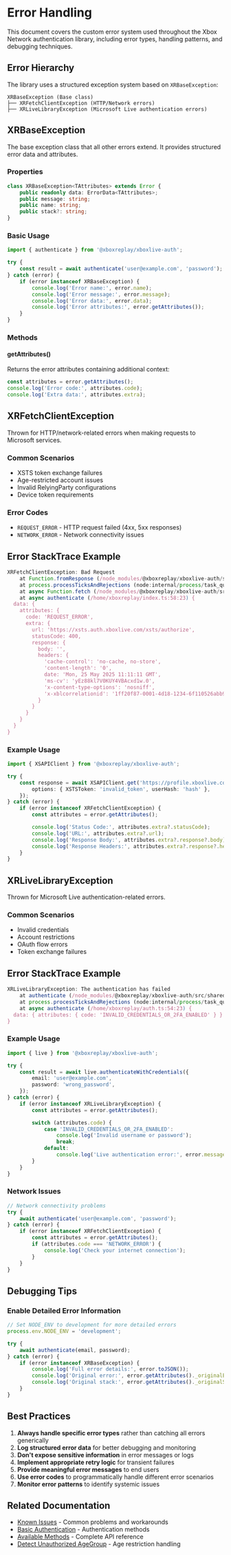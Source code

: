 # Error Handling

This document covers the custom error system used throughout the Xbox Network authentication library, including error types, handling patterns, and debugging techniques.

## Error Hierarchy

The library uses a structured exception system based on `XRBaseException`:

```
XRBaseException (Base class)
├── XRFetchClientException (HTTP/Network errors)
├── XRLiveLibraryException (Microsoft Live authentication errors)
```

## XRBaseException

The base exception class that all other errors extend. It provides structured error data and attributes.

### Properties

```typescript
class XRBaseException<TAttributes> extends Error {
	public readonly data: ErrorData<TAttributes>;
	public message: string;
	public name: string;
	public stack?: string;
}
```

### Basic Usage

```typescript
import { authenticate } from '@xboxreplay/xboxlive-auth';

try {
	const result = await authenticate('user@example.com', 'password');
} catch (error) {
	if (error instanceof XRBaseException) {
		console.log('Error name:', error.name);
		console.log('Error message:', error.message);
		console.log('Error data:', error.data);
		console.log('Error attributes:', error.getAttributes());
	}
}
```

### Methods

#### getAttributes()

Returns the error attributes containing additional context:

```typescript
const attributes = error.getAttributes();
console.log('Error code:', attributes.code);
console.log('Extra data:', attributes.extra);
```

## XRFetchClientException

Thrown for HTTP/network-related errors when making requests to Microsoft services.

### Common Scenarios

-   XSTS token exchange failures
-   Age-restricted account issues
-   Invalid RelyingParty configurations
-   Device token requirements

### Error Codes

-   `REQUEST_ERROR` - HTTP request failed (4xx, 5xx responses)
-   `NETWORK_ERROR` - Network connectivity issues

## Error StackTrace Example

```javascript
XRFetchClientException: Bad Request
    at Function.fromResponse (/node_modules/@xboxreplay/xboxlive-auth/src/shared/classes/Fetch/Exceptions/XRFetchClientException.ts:51:10)
    at process.processTicksAndRejections (node:internal/process/task_queues:105:5)
    at async Function.fetch (/node_modules/@xboxreplay/xboxlive-auth/src/shared/classes/Fetch/index.ts:142:17)
    at async authenticate (/home/xboxreplay/index.ts:58:23) {
  data: {
    attributes: {
      code: 'REQUEST_ERROR',
      extra: {
        url: 'https://xsts.auth.xboxlive.com/xsts/authorize',
        statusCode: 400,
        response: {
          body: '',
          headers: {
            'cache-control': 'no-cache, no-store',
            'content-length': '0',
            date: 'Mon, 25 May 2025 11:11:11 GMT',
            'ms-cv': 'yEz88kl7V0KUY4VBAcxd1w.0',
            'x-content-type-options': 'nosniff',
            'x-xblcorrelationid': '1ff20f87-0001-4d18-1234-6f110526abb9'
          }
        }
      }
    }
  }
}
```

### Example Usage

```typescript
import { XSAPIClient } from '@xboxreplay/xboxlive-auth';

try {
	const response = await XSAPIClient.get('https://profile.xboxlive.com/users/me', {
		options: { XSTSToken: 'invalid_token', userHash: 'hash' },
	});
} catch (error) {
	if (error instanceof XRFetchClientException) {
		const attributes = error.getAttributes();

		console.log('Status Code:', attributes.extra?.statusCode);
		console.log('URL:', attributes.extra?.url);
		console.log('Response Body:', attributes.extra?.response?.body);
		console.log('Response Headers:', attributes.extra?.response?.headers);
	}
}
```

## XRLiveLibraryException

Thrown for Microsoft Live authentication-related errors.

### Common Scenarios

-   Invalid credentials
-   Account restrictions
-   OAuth flow errors
-   Token exchange failures

## Error StackTrace Example

```javascript
XRLiveLibraryException: The authentication has failed
    at authenticate (/node_modules/@xboxreplay/xboxlive-auth/src/shared/libs/live/modules/requests/index.ts:204:9)
    at process.processTicksAndRejections (node:internal/process/task_queues:105:5)
    at async authenticate (/home/xboxreplay/auth.ts:54:23) {
  data: { attributes: { code: 'INVALID_CREDENTIALS_OR_2FA_ENABLED' } }
}
```

### Example Usage

```typescript
import { live } from '@xboxreplay/xboxlive-auth';

try {
	const result = await live.authenticateWithCredentials({
		email: 'user@example.com',
		password: 'wrong_password',
	});
} catch (error) {
	if (error instanceof XRLiveLibraryException) {
		const attributes = error.getAttributes();

		switch (attributes.code) {
			case 'INVALID_CREDENTIALS_OR_2FA_ENABLED':
				console.log('Invalid username or password');
				break;
			default:
				console.log('Live authentication error:', error.message);
		}
	}
}
```

### Network Issues

```typescript
// Network connectivity problems
try {
	await authenticate('user@example.com', 'password');
} catch (error) {
	if (error instanceof XRFetchClientException) {
		const attributes = error.getAttributes();
		if (attributes.code === 'NETWORK_ERROR') {
			console.log('Check your internet connection');
		}
	}
}
```

## Debugging Tips

### Enable Detailed Error Information

```typescript
// Set NODE_ENV to development for more detailed errors
process.env.NODE_ENV = 'development';

try {
	await authenticate(email, password);
} catch (error) {
	if (error instanceof XRBaseException) {
		console.log('Full error details:', error.toJSON());
		console.log('Original error:', error.getAttributes()._originalError);
		console.log('Original stack:', error.getAttributes()._originalStack);
	}
}
```

## Best Practices

1. **Always handle specific error types** rather than catching all errors generically
2. **Log structured error data** for better debugging and monitoring
3. **Don't expose sensitive information** in error messages or logs
4. **Implement appropriate retry logic** for transient failures
5. **Provide meaningful error messages** to end users
6. **Use error codes** to programmatically handle different error scenarios
7. **Monitor error patterns** to identify systemic issues

## Related Documentation

-   [Known Issues](06-Known_Issues.md) - Common problems and workarounds
-   [Basic Authentication](01-Authenticate.md) - Authentication methods
-   [Available Methods](05-Methods.md) - Complete API reference
-   [Detect Unauthorized AgeGroup](07-Detect_Unauthorized_AgeGroup.md) - Age restriction handling
